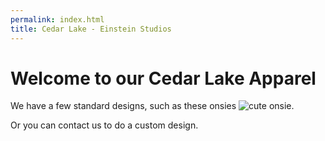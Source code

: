 ```yaml
---
permalink: index.html
title: Cedar Lake - Einstein Studios
---
```


# Welcome to our Cedar Lake Apparel

We have a few standard designs, such as these onsies ![cute onsie](/assets/img/onsie_test.jpg).

Or you can contact us to do a custom design.
